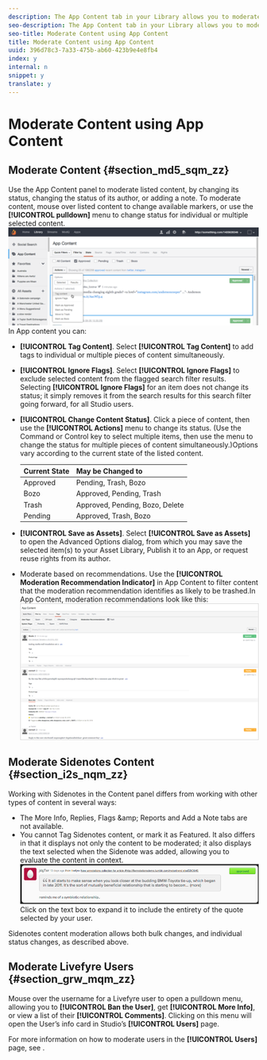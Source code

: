 ```yaml
---
description: The App Content tab in your Library allows you to moderate content published across your Apps.
seo-description: The App Content tab in your Library allows you to moderate content published across your Apps.
seo-title: Moderate Content using App Content
title: Moderate Content using App Content
uuid: 396d78c3-7a33-475b-ab60-423b9e4e8fb4
index: y
internal: n
snippet: y
translate: y
---
```


# Moderate Content using App Content


## Moderate Content {#section_md5_sqm_zz}

Use the App Content panel to moderate listed content, by changing its status, changing the status of its author, or adding a note. To moderate content, mouse over listed content to change available markers, or use the **[!UICONTROL  pulldown]** menu to change status for individual or multiple selected content.
![](assets/PublishedActionsMenu-1024x402.png) In App content you can:

* **[!UICONTROL  Tag Content]**. Select **[!UICONTROL  Tag Content]** to add tags to individual or multiple pieces of content simultaneously.
* **[!UICONTROL  Ignore Flags]**. Select **[!UICONTROL  Ignore Flags]** to exclude selected content from the flagged search filter results. Selecting **[!UICONTROL  Ignore Flags]** for an item does not change its status; it simply removes it from the search results for this search filter going forward, for all Studio users.
* **[!UICONTROL  Change Content Status]**. Click a piece of content, then use the **[!UICONTROL  Actions]** menu to change its status. (Use the Command or Control key to select multiple items, then use the menu to change the status for multiple pieces of content simultaneously.)Options vary according to the current state of the listed content.

  |  Current State  | May be Changed to  |
  |---|---|
  |  Approved  | Pending, Trash, Bozo  |
  |  Bozo  | Approved, Pending, Trash  |
  |  Trash  | Approved, Pending, Bozo, Delete  |
  |  Pending  | Approved, Trash, Bozo  |


* **[!UICONTROL  Save as Assets]**. Select **[!UICONTROL  Save as Assets]** to open the Advanced Options dialog, from which you may save the selected item(s) to your Asset Library, Publish it to an App, or request reuse rights from its author.
* Moderate based on recommendations. Use the **[!UICONTROL  Moderation Recommendation Indicator]** in App Content to filter content that the moderation recommendation identifies as likely to be trashed.In App Content, moderation recommendations look like this:  ![](assets/modreco3.png)


## Moderate Sidenotes Content {#section_i2s_nqm_zz}

Working with Sidenotes in the Content panel differs from working with other types of content in several ways:

* The More Info, Replies, Flags &amp;amp; Reports and Add a Note tabs are not available.
* You cannot Tag Sidenotes content, or mark it as Featured.
It also differs in that it displays not only the content to be moderated; it also displays the text selected when the Sidenote was added, allowing you to evaluate the content in context.
![](assets/SidenotesContent.png) Click on the text box to expand it to include the entirety of the quote selected by your user.

Sidenotes content moderation allows both bulk changes, and individual status changes, as described above.

## Moderate Livefyre Users {#section_grw_mqm_zz}

Mouse over the username for a Livefyre user to open a pulldown menu, allowing you to **[!UICONTROL  Ban the User]**, get **[!UICONTROL  More Info]**, or view a list of their **[!UICONTROL  Comments]**. Clicking on this menu will open the User’s info card in Studio’s **[!UICONTROL  Users]** page.

For more information on how to moderate users in the **[!UICONTROL  Users]** page, see [](../c_about_moderation/t_moderate_users_modq.md#t_moderate_users_modq).
